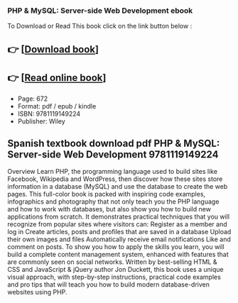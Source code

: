 ### PHP & MySQL: Server-side Web Development  ebook

To Download or Read This book click on the link button below :

## 👉  [**[Download book](http://ebooksharez.info/download.php?group=book&from=github.com&id=623978&lnk=1061 "Download book")**]

## 👉  [**[Read online book](http://ebooksharez.info/download.php?group=book&from=github.com&id=623978&lnk=1061 "Read online book")**]


* Page: 672
* Format: pdf / epub / kindle
* ISBN: 9781119149224
* Publisher: Wiley



## Spanish textbook download pdf PHP & MySQL: Server-side Web Development 9781119149224


Overview
Learn PHP, the programming language used to build sites like Facebook, Wikipedia and WordPress, then discover how these sites store information in a database (MySQL) and use the database to create the web pages. This full-color book is packed with inspiring code examples, infographics and photography that not only teach you the PHP language and how to work with databases, but also show you how to build new applications from scratch. It demonstrates practical techniques that you will recognize from popular sites where visitors can: Register as a member and log in Create articles, posts and profiles that are saved in a database Upload their own images and files Automatically receive email notifications Like and comment on posts. To show you how to apply the skills you learn, you will build a complete content management system, enhanced with features that are commonly seen on social networks. Written by best-selling HTML &amp; CSS and JavaScript &amp; jQuery author Jon Duckett, this book uses a unique visual approach, with step-by-step instructions, practical code examples and pro tips that will teach you how to build modern database-driven websites using PHP.



